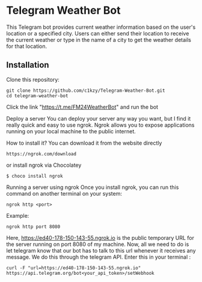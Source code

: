 # Telegram Weather Bot
This Telegram bot provides current weather information based on the user's location or a specified city. Users can either send their location to receive the current weather or type in the name of a city to get the weather details for that location.


## Installation
Clone this repository:
```
git clone https://github.com/c1kzy/Telegram-Weather-Bot.git
cd telegram-weather-bot

```
Click the link "https://t.me/FM24WeatherBot" and run the bot

Deploy a server
You can deploy your server any way you want, but I find it really quick and easy to use ngrok. Ngrok allows you to expose applications running on your local machine to the public internet.

How to install it?
You can download it from the website directly

```
https://ngrok.com/download
```
or install ngrok via Chocolatey
```
$ choco install ngrok
```

Running a server using ngrok
Once you install ngrok, you can run this command on another terminal on your system:
```
ngrok http <port>
```
Example:
```
ngrok http port 8080
```
Here, https://ed40-178-150-143-55.ngrok.io is the public temporary URL for the server running on port 8080 of my machine.
Now, all we need to do is let telegram know that our bot has to talk to this url whenever it receives any message. We do this through the telegram API. Enter this in your terminal :
```
curl -F "url=https://ed40-178-150-143-55.ngrok.io"  https://api.telegram.org/bot<your_api_token>/setWebhook
```
